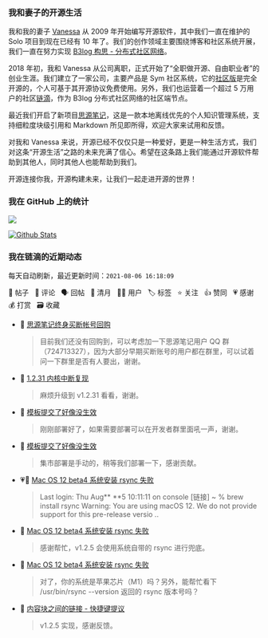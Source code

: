 ### 我和妻子的开源生活

我和我的妻子 [Vanessa](https://github.com/Vanessa219) 从 2009 年开始编写开源软件，其中我们一直在维护的 Solo 项目到现在已经有 10 年了。我们的创作领域主要围绕博客和社区系统开展，我们一直在努力实现 [B3log 构思 - 分布式社区网络](https://ld246.com/article/1546941897596)。

2018 年初，我和 Vanessa 从公司离职，正式开始了“全职做开源、自由职业者”的创业生涯。我们建立了一家公司，主要产品是 Sym 社区系统，它的[社区版](https://github.com/88250/symphony)是完全开源的，个人可基于其开源协议免费使用。另外，我们也运营着一个超过 5 万用户的社区[链滴](https://ld246.com)，作为 B3log 分布式社区网络的社区端节点。

最近我们开启了新项目[思源笔记](https://github.com/siyuan-note/siyuan)，这是一款本地离线优先的个人知识管理系统，支持细粒度块级引用和 Markdown 所见即所得，欢迎大家来试用和反馈。

对我和 Vanessa 来说，开源已经不仅仅只是一种爱好，更是一种生活方式，我们对这条“开源生活”之路的未来充满了信心。希望在这条路上我们能通过开源软件帮助到其他人，同时其他人也能帮助到我们。

开源连接你我，开源构建未来，让我们一起走进开源的世界！

### 我在 GitHub 上的统计

<a title="Hits" target="_blank" href="https://github.com/88250/88250"><img src="https://hits.b3log.org/88250/88250.svg"></a>

[![Github Stats](https://github-readme-stats.vercel.app/api?username=88250&theme=tokyonight&show_icons=true)](https://github.com/88250)

<!--events start -->

### 我在链滴的近期动态

每天自动刷新，最近更新时间：`2021-08-06 16:18:09`

📝 帖子 &nbsp; 💬 评论 &nbsp; 🗣 回帖 &nbsp; 🌙 清月 &nbsp; 👨‍💻 用户 &nbsp; 🏷️ 标签 &nbsp; ⭐️ 关注 &nbsp; 👍 赞同 &nbsp; 💗 感谢 &nbsp; 💰 打赏 &nbsp; 🗃 收藏

* 💬 [思源笔记终身买断帐号回购](https://ld246.com/article/1609818892117/comment/1628219372466#comments)

  > 目前我们还没有回购到，可以考虑加一下思源笔记用户 QQ 群（724713327），因为大部分早期买断账号的用户都在群里，可以试着问一下群里是否有人要出，谢谢。
* 💬 [1.2.31 内核中断复现](https://ld246.com/article/1628175697591/comment/1628175808220#comments)

  > 麻烦升级到 v1.2.31 看看，谢谢。
* 💬 [模板提交了好像没生效](https://ld246.com/article/1628164134372/comment/1628165664369#comments)

  > 刚刚部署好了，如果需要部署可以在开发者群里面吼一声，谢谢。
* 💬 [模板提交了好像没生效](https://ld246.com/article/1628164134372/comment/1628165400243#comments)

  > 集市部署是手动的，稍等我们部署一下，感谢贡献。
* 💗📝 [Mac OS 12 beta4 系统安装 rsync 失败](https://ld246.com/article/1628133006177)

  > Last login: Thu Aug** **5 10:11:11 on console [链接] ~ % brew install rsync Warning: You are using macOS 12. We do not provide support for this pre-release versio ..
* 💬 [Mac OS 12 beta4 系统安装 rsync 失败](https://ld246.com/article/1628133006177/comment/1628163099209#comments)

  > 感谢帮忙，v1.2.5 会使用系统自带的 rsync 进行兜底。
* 💬 [Mac OS 12 beta4 系统安装 rsync 失败](https://ld246.com/article/1628133006177/comment/1628162033819#comments)

  > 对了，你的系统是苹果芯片（M1）吗？另外，能帮忙看下 /usr/bin/rsync --version 返回的 rsync 版本号吗？
* 💬 [内容块之间的链接 - 快捷键提议](https://ld246.com/article/1628158780712/comment/1628159479291#comments)

  > v1.2.5 实现，感谢反馈。


<!--events end -->
